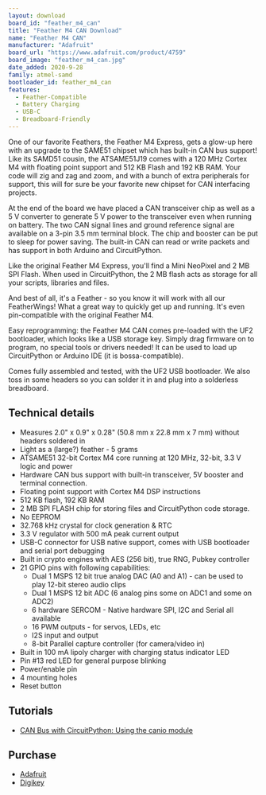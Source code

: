 ```yaml
---
layout: download
board_id: "feather_m4_can"
title: "Feather M4 CAN Download"
name: "Feather M4 CAN"
manufacturer: "Adafruit"
board_url: "https://www.adafruit.com/product/4759"
board_image: "feather_m4_can.jpg"
date_added: 2020-9-28
family: atmel-samd
bootloader_id: feather_m4_can
features:
  - Feather-Compatible
  - Battery Charging
  - USB-C
  - Breadboard-Friendly
---
```

 
One of our favorite Feathers, the Feather M4 Express, gets a glow-up here with an upgrade to the SAME51 chipset which has built-in CAN bus support! Like its SAMD51 cousin, the ATSAME51J19 comes with a 120 MHz Cortex M4 with floating point support and 512 KB Flash and 192 KB RAM. Your code will zig and zag and zoom, and with a bunch of extra peripherals for support, this will for sure be your favorite new chipset for CAN interfacing projects.

At the end of the board we have placed a CAN transceiver chip as well as a 5 V converter to generate 5 V power to the transceiver even when running on battery. The two CAN signal lines and ground reference signal are available on a 3-pin 3.5 mm terminal block. The chip and booster can be put to sleep for power saving. The built-in CAN can read or write packets and has support in both Arduino and CircuitPython.

Like the original Feather M4 Express, you'll find a Mini NeoPixel and 2 MB SPI Flash. When used in CircuitPython, the 2 MB flash acts as storage for all your scripts, libraries and files.

And best of all, it's a Feather - so you know it will work with all our FeatherWings! What a great way to quickly get up and running. It's even pin-compatible with the original Feather M4.

Easy reprogramming: the Feather M4 CAN comes pre-loaded with the UF2 bootloader, which looks like a USB storage key. Simply drag firmware on to program, no special tools or drivers needed! It can be used to load up CircuitPython or Arduino IDE (it is bossa-compatible).

Comes fully assembled and tested, with the UF2 USB bootloader. We also toss in some headers so you can solder it in and plug into a solderless breadboard.

## Technical details

* Measures 2.0" x 0.9" x 0.28" (50.8 mm x 22.8 mm x 7 mm) without headers soldered in
* Light as a (large?) feather - 5 grams
* ATSAME51 32-bit Cortex M4 core running at 120 MHz, 32-bit, 3.3 V logic and power
* Hardware CAN bus support with built-in transceiver, 5V booster and terminal connection.
* Floating point support with Cortex M4 DSP instructions
* 512 KB flash, 192 KB RAM
* 2 MB SPI FLASH chip for storing files and CircuitPython code storage.
* No EEPROM
* 32.768 kHz crystal for clock generation & RTC
* 3.3 V regulator with 500 mA peak current output
* USB-C connector for USB native support, comes with USB bootloader and serial port debugging
* Built in crypto engines with AES (256 bit), true RNG, Pubkey controller
* 21 GPIO pins with following capabilities:
  * Dual 1 MSPS 12 bit true analog DAC (A0 and A1) - can be used to play 12-bit stereo audio clips
  * Dual 1 MSPS 12 bit ADC (6 analog pins some on ADC1 and some on ADC2)
  * 6 hardware SERCOM - Native hardware SPI, I2C and Serial all available
  * 16 PWM outputs - for servos, LEDs, etc
  * I2S input and output
  * 8-bit Parallel capture controller (for camera/video in)
* Built in 100 mA lipoly charger with charging status indicator LED
* Pin #13 red LED for general purpose blinking
* Power/enable pin
* 4 mounting holes
* Reset button

## Tutorials

* [CAN Bus with CircuitPython: Using the canio module](https://learn.adafruit.com/using-canio-circuitpython)

## Purchase

* [Adafruit](https://www.adafruit.com/product/4759)
* [Digikey](https://www.adafruit.com/product/4759)
